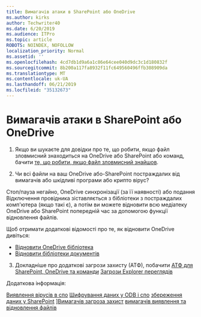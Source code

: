 ```yaml
---
title: Вимагачів атаки в SharePoint або OneDrive
ms.author: kirks
author: Techwriter40
ms.date: 6/20/2019
ms.audience: ITPro
ms.topic: article
ROBOTS: NOINDEX, NOFOLLOW
localization_priority: Normal
ms.assetid: ''
ms.openlocfilehash: 4cd7db1d9a6a1c86e64cee040d9dc3c1d180832f
ms.sourcegitcommit: 8b200a117fa8932f11fc649560496ffb308909da
ms.translationtype: MT
ms.contentlocale: uk-UA
ms.lasthandoff: 06/21/2019
ms.locfileid: "35132673"
---
```

# <a name="ransomware-attack-in-sharepoint-or-onedrive"></a>Вимагачів атаки в SharePoint або OneDrive

1.  Якщо ви шукаєте для довідки про те, що робити, якщо файл зловмисний знаходиться на OneDrive або SharePoint або команд, бачити [те, що робити, якщо файл зловмисний знайшов](https://support.office.com/en-ie/article/what-to-do-when-a-malicious-file-is-found-in-sharepoint-online-onedrive-or-microsoft-teams-01e902ad-a903-4e0f-b093-1e1ac0c37ad2).

2.  Чи всі файли на ваш OneDrive або-SharePoint постраждалих від вимагачів або шкідливі програми або крипто вірус? 

Стоп/пауза негайно, OneDrive синхронізації (за її наявності) або подання Відключення провідника зіставляється з бібліотеки з постраждалих комп'ютера (якщо такі є), а потім ви можете відновити всю медіатеку OneDrive або SharePoint попередній час за допомогою функції відновлення файлів. 

Щоб отримати додаткові відомості про те, як відновити OneDrive дивіться:

- [Відновити OneDrive бібліотека](https://support.office.com/article/restore-your-onedrive-fa231298-759d-41cf-bcd0-25ac53eb8a150)
- [Відновити бібліотеки документів](https://support.office.com/article/restore-a-document-library-317791c3-8bd0-4dfd-8254-3ca90883d39a?ui=en-US&rs=en-US&ad=US)

3. Докладніше про додаткові загрози захисту (АТФ), побачити [АТФ для SharePoint, OneDrive та команди](https://docs.microsoft.com/en-us/office365/securitycompliance/atp-for-spo-odb-and-teams)
[Загрози Explorer переглядів](https://docs.microsoft.com/en-us/office365/securitycompliance/threat-explorer-views)

Додаткова інформація:

[Виявлення вірусів в спо](https://docs.microsoft.com/en-us/office365/securitycompliance/virus-detection-in-spo)
[Шифрування даних у ODB і спо](https://docs.microsoft.com/en-us/office365/securitycompliance/data-encryption-in-odb-and-spo)
[збереження даних у SharePoint](https://docs.microsoft.com/en-us/sharepoint/safeguarding-your-data) ][Вимагачів загроза захист](https://docs.microsoft.com/en-us/windows/security/threat-protection/intelligence/ransomware-malware)
[вимагачів виявлення та відновлення файлів](https://support.office.com/en-ie/article/Ransomware-detection-and-recovering-your-files-0d90ec50-6bfd-40f4-acc7-b8c12c73637f)